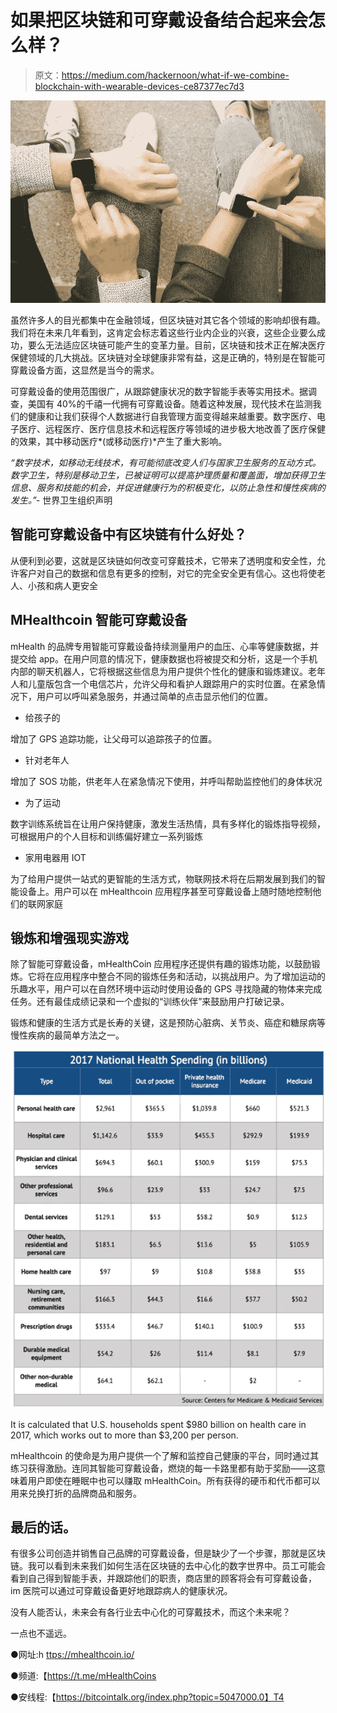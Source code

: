 # 如果把区块链和可穿戴设备结合起来会怎么样？

> 原文：<https://medium.com/hackernoon/what-if-we-combine-blockchain-with-wearable-devices-ce87377ec7d3>

![](img/3c37ecb5d22853a856b08f8bab36deb6.png)

虽然许多人的目光都集中在金融领域，但区块链对其它各个领域的影响却很有趣。我们将在未来几年看到，这肯定会标志着这些行业内企业的兴衰，这些企业要么成功，要么无法适应区块链可能产生的变革力量。目前，区块链和技术正在解决医疗保健领域的几大挑战。区块链对全球健康非常有益，这是正确的，特别是在智能可穿戴设备方面，这显然是当今的需求。

可穿戴设备的使用范围很广，从跟踪健康状况的数字智能手表等实用技术。据调查，美国有 40%的千禧一代拥有可穿戴设备。随着这种发展，现代技术在监测我们的健康和让我们获得个人数据进行自我管理方面变得越来越重要。数字医疗、电子医疗、远程医疗、医疗信息技术和远程医疗等领域的进步极大地改善了医疗保健的效果，其中移动医疗*(或移动医疗)*产生了重大影响。

*“数字技术，如移动无线技术，有可能彻底改变人们与国家卫生服务的互动方式。数字卫生，特别是移动卫生，已被证明可以提高护理质量和覆盖面，增加获得卫生信息、服务和技能的机会，并促进健康行为的积极变化，以防止急性和慢性疾病的发生。”-* 世界卫生组织声明

## 智能可穿戴设备中有区块链有什么好处？

从便利到必要，这就是区块链如何改变可穿戴技术，它带来了透明度和安全性，允许客户对自己的数据和信息有更多的控制，对它的完全安全更有信心。这也将使老人、小孩和病人更安全

## MHealthcoin 智能可穿戴设备

mHealth 的品牌专用智能可穿戴设备持续测量用户的血压、心率等健康数据，并提交给 app。在用户同意的情况下，健康数据也将被提交和分析，这是一个手机内部的聊天机器人，它将根据这些信息为用户提供个性化的健康和锻炼建议。老年人和儿童版包含一个电信芯片，允许父母和看护人跟踪用户的实时位置。在紧急情况下，用户可以呼叫紧急服务，并通过简单的点击显示他们的位置。

*   给孩子的

增加了 GPS 追踪功能，让父母可以追踪孩子的位置。

*   针对老年人

增加了 SOS 功能，供老年人在紧急情况下使用，并呼叫帮助监控他们的身体状况

*   为了运动

数字训练系统旨在让用户保持健康，激发生活热情，具有多样化的锻炼指导视频，可根据用户的个人目标和训练偏好建立一系列锻炼

*   家用电器用 IOT

为了给用户提供一站式的更智能的生活方式，物联网技术将在后期发展到我们的智能设备上。用户可以在 mHealthcoin 应用程序甚至可穿戴设备上随时随地控制他们的联网家庭

## 锻炼和增强现实游戏

除了智能可穿戴设备，mHealthCoin 应用程序还提供有趣的锻炼功能，以鼓励锻炼。它将在应用程序中整合不同的锻炼任务和活动，以挑战用户。为了增加运动的乐趣水平，用户可以在自然环境中运动时使用设备的 GPS 寻找隐藏的物体来完成任务。还有最佳成绩记录和一个虚拟的“训练伙伴”来鼓励用户打破记录。

锻炼和健康的生活方式是长寿的关键，这是预防心脏病、关节炎、癌症和糖尿病等慢性疾病的最简单方法之一。

![](img/cccb9b14e31e531835e075d4bc3d1ea4.png)

It is calculated that U.S. households spent $980 billion on health care in 2017, which works out to more than $3,200 per person.

mHealthcoin 的使命是为用户提供一个了解和监控自己健康的平台，同时通过其练习获得激励。连同其智能可穿戴设备，燃烧的每一卡路里都有助于奖励——这意味着用户即使在睡眠中也可以赚取 mHealthCoin。所有获得的硬币和代币都可以用来兑换打折的品牌商品和服务。

## 最后的话。

有很多公司创造并销售自己品牌的可穿戴设备，但是缺少了一个步骤，那就是区块链。我可以看到未来我们如何生活在区块链的去中心化的数字世界中。员工可能会看到自己得到智能手表，并跟踪他们的职责，商店里的顾客将会有可穿戴设备，im 医院可以通过可穿戴设备更好地跟踪病人的健康状况。

没有人能否认，未来会有各行业去中心化的可穿戴技术，而这个未来呢？

一点也不遥远。

●网址:h [ttps://mhealthcoin.io/](https://mhealthcoin.io/)

●频道:【https://t.me/mHealthCoins 

●安线程:【https://bitcointalk.org/index.php?topic=5047000.0】T4